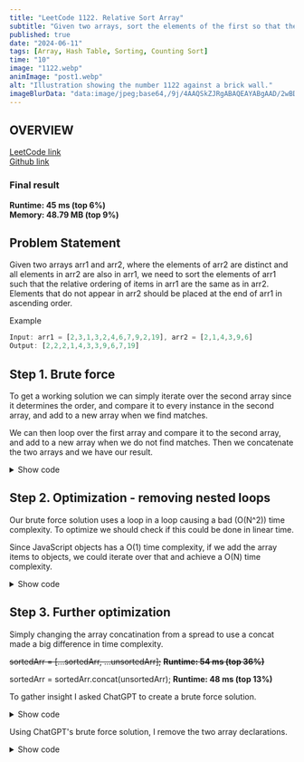 ```yaml
---
title: "LeetCode 1122. Relative Sort Array"
subtitle: "Given two arrays, sort the elements of the first so that the relative ordering of items are the same as in the second array."
published: true
date: "2024-06-11"
tags: [Array, Hash Table, Sorting, Counting Sort]
time: "10"
image: "1122.webp"
animImage: "post1.webp"
alt: "Illustration showing the number 1122 against a brick wall."
imageBlurData: "data:image/jpeg;base64,/9j/4AAQSkZJRgABAQEAYABgAAD/2wBDAAoHBwkHBgoJCAkLCwoMDxkQDw4ODx4WFxIZJCAmJSMgIyIoLTkwKCo2KyIjMkQyNjs9QEBAJjBGS0U+Sjk/QD3/2wBDAQsLCw8NDx0QEB09KSMpPT09PT09PT09PT09PT09PT09PT09PT09PT09PT09PT09PT09PT09PT09PT09PT09PT3/wAARCAAKAAoDASIAAhEBAxEB/8QAFwAAAwEAAAAAAAAAAAAAAAAAAwQFBv/EACMQAAEDAwQCAwAAAAAAAAAAAAECAxEAEiEEBSIxBqEUUWH/xAAUAQEAAAAAAAAAAAAAAAAAAAAE/8QAGhEAAgIDAAAAAAAAAAAAAAAAAQIAEgMEEf/aAAwDAQACEQMRAD8AiM+OaZ3Zhqfmtpfi6xSgIM8RBzkzGPdZ86hLZKC4QU4i7r1RVLUdtacKjfD3Kc4BjP5SikJuPEd/VMdQYfTyOlrHs//Z"
---
```


## OVERVIEW

<a href="https://leetcode.com/problems/relative-sort-array/description/" target="_blank">LeetCode link</a>
<br>
<a href="https://github.com/Johan-Melin/leetcode-js/blob/main/solutions/1122.%20Relative%20Sort%20Array.js" target="_blank">Github link</a> 

### Final result
**Runtime: 45 ms (top 6%)**  
**Memory: 48.79 MB (top 9%)**  

## Problem Statement

Given two arrays arr1 and arr2, where the elements of arr2 are distinct and all elements in arr2 are also in arr1, we need to sort the elements of arr1 such that the relative ordering of items in arr1 are the same as in arr2. Elements that do not appear in arr2 should be placed at the end of arr1 in ascending order.

Example

```js
Input: arr1 = [2,3,1,3,2,4,6,7,9,2,19], arr2 = [2,1,4,3,9,6]
Output: [2,2,2,1,4,3,3,9,6,7,19]
```

## Step 1. Brute force

To get a working solution we can simply iterate over the second array since it determines the order, and compare it to every instance in the second array, and add to a new array when we find matches.

We can then loop over the first array and compare it to the second array, and add to a new array when we do not find matches. Then we concatenate the two arrays and we have our result.

<details>
  <summary>Show code</summary>

```js
var relativeSortArray = function(arr1, arr2) {
    let sortedArr = [];
    let unsortedArr = [];
    for (let i in arr2) {
        for (let j in arr1) {
            if (arr1[j] === arr2[i]) {
                sortedArr.push(arr1[j]);
            }
        }
    }
    for (let i in arr1) {
        if (!arr2.includes(arr1[i])) {
            unsortedArr.push(arr1[i]);
        }
    }

    unsortedArr = unsortedArr.sort((a,b) => a-b);
    sortedArr = [...sortedArr, ...unsortedArr];
    return sortedArr;
};
```

**Runtime: 79 ms (bottom 5%)**  
**Memory: 55.10 MB (bottom 5%)**  

</details>


## Step 2. Optimization - removing nested loops

Our brute force solution uses a loop in a loop causing a bad (O(N^2)) time complexity. To optimize we should check if this could be done in linear time. 

Since JavaScript objects has a O(1) time complexity, if we add the array items to objects, we could iterate over that and achieve a O(N) time complexity.

<details>
  <summary>Show code</summary>

```js
var relativeSortArray = function(arr1, arr2) {
    let sortedArr = [];
    let unsortedArr = [];
    let lookup = {};
    let counts = {};

    for (let num of arr2) {
        lookup[num] = true;
    }

    for (let num of arr1) {
        if (num in lookup) {
            counts[num] = counts[num] + 1 || 1;
        } else {
            unsortedArr.push(num);
        }
    }

    for (let num of arr2) {
        let count = counts[num] || 0;
        while (count-- > 0) {
            sortedArr.push(num);
        }
    }

    unsortedArr.sort((a, b) => a - b);
    sortedArr = [...sortedArr, ...unsortedArr];
    return sortedArr;
};
```

**Runtime: 54 ms (top 36%)**  
**Memory: 50.85 MB (bottom 25%)**  

</details>


## Step 3. Further optimization

Simply changing the array concatination from a spread to use a concat made a big difference in time complexity.

~~sortedArr = [...sortedArr, ...unsortedArr];~~
**~~Runtime: 54 ms (top 36%)~~**

sortedArr = sortedArr.concat(unsortedArr);
**Runtime: 48 ms (top 13%)**  

To gather insight I asked ChatGPT to create a brute force solution.

<details>
  <summary>Show code</summary>

```js
var relativeSortArray = function(arr1, arr2) {
    let result = [];
    
    for (let num of arr2) {
        while (arr1.includes(num)) {
            result.push(num);
            arr1.splice(arr1.indexOf(num), 1);
        }
    }
    
    arr1.sort((a, b) => a - b);
    result = result.concat(arr1);
    return result;
}
```

**Runtime: 50 ms (top 20%)**  
**Memory: 49.23 MB (top 27%)**  

Very impressive. In just 13 lines of code it achieves a great runtime and memory result.

</details>

Using ChatGPT's brute force solution, I remove the two array declarations.

<details>
  <summary>Show code</summary>

```js
var relativeSortArray = function(arr1, arr2, result = []) {
    for (let num of arr2) {
        while (arr1.includes(num)) {
            result.push(num);
            arr1.splice(arr1.indexOf(num), 1);
        }
    }
    
    arr1.sort((a, b) => a - b);
    return result.concat(arr1);
}
```

**Runtime: 45 ms (top 6%)**  
**Memory: 48.79 MB (top 9%)**  

This is not the best optimizations for large arrays, but optimized to deliver a high result while also not being too complicated.
</details>
